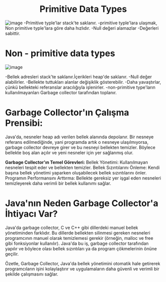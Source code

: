 <h1 align="center">Primitive Data Types</h1>

![image](https://github.com/user-attachments/assets/882cf020-a2d5-4659-ae6d-7233b5a5189c)
-Primitive typle'lar stack'te saklanır.
-primitive typle'lara ulaşmak, Non primitive typle'lara göre daha hızlıdır.
-Null değeri alamazlar
-Değerleri sabittir.

# Non - primitive data types
![image](https://github.com/user-attachments/assets/0eee77fd-649b-4448-802a-aee99950e74a)

-Bellek adresleri stack'te saklanır.İçerikleri heap'de saklanır.
-Null değer alabilirler.
-Bellekte tuttukları alanlar değişiklik gösterebilir.
-Daha yavaştırlar, çünkü bellekteki referanslar aracılığıyla işlenirler.
-non-primitive type'ların kullanılmayanları Garbage collector tarafından toplanır.

# Garbage Collector'ın Çalışma Prensibi:
Java'da, nesneler heap adı verilen bellek alanında depolanır. Bir nesneye referans edilmediğinde, yani programda artık o nesneye ulaşılmıyorsa, garbage collector devreye girer ve bu nesneyi bellekten temizler. Böylece bellekte boş alan açılır ve yeni nesneler için yer sağlanmış olur.

**Garbage Collector'ın Temel Görevleri:**
Bellek Yönetimi: Kullanılmayan nesneleri tespit eder ve bellekten temizler.
Bellek Sızıntılarını Önleme: Kendi başına bellek yönetimi yaparken oluşabilecek bellek sızıntılarını önler.
Programın Performansını Arttırma: Bellekte gereksiz yer işgal eden nesneleri temizleyerek daha verimli bir bellek kullanımı sağlar.

# Java'nın Neden Garbage Collector'a İhtiyacı Var?
Java'da garbage collector, C ve C++ gibi dillerdeki manuel bellek yönetiminden farklıdır. Bu dillerde bellekten silinmesi gereken nesneleri programcının manuel olarak temizlemesi gerekir (örneğin, malloc ve free gibi fonksiyonlar kullanılır). Java'da bu iş, garbage collector tarafından yapılır ve böylece olası bellek sızıntıları ya da program çökmelerinin önüne geçilir.

Özetle, Garbage Collector, Java'da bellek yönetimini otomatik hale getirerek programcıların işini kolaylaştırır ve uygulamaların daha güvenli ve verimli bir şekilde çalışmasını sağlar.



